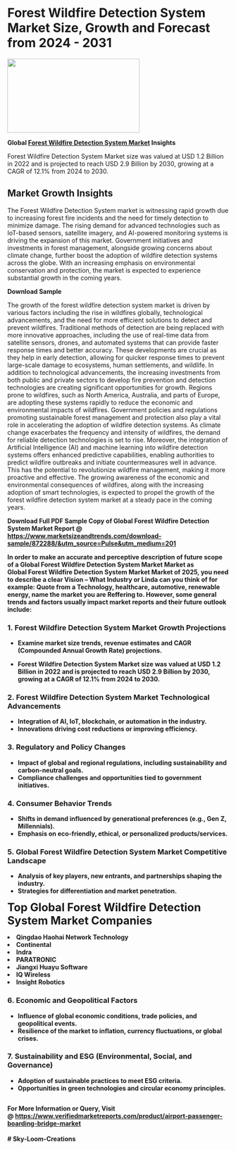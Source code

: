 <H1>Forest Wildfire Detection System Market Size, Growth and Forecast from 2024 - 2031</H1><img class="aligncenter size-medium wp-image-584254" src="https://thirdeyenews.in/wp-content/uploads/2024/09/Global-Market-Research-300x168.jpeg" alt="" width="300" height="168" /><p><strong>Global&nbsp;<a href="https://www.marketsizeandtrends.com/download-sample/872288/&amp;utm_source=Pulse&amp;utm_medium=201">Forest Wildfire Detection System Market</a> Insights</strong></p><p>Forest Wildfire Detection System Market size was valued at USD 1.2 Billion in 2022 and is projected to reach USD 2.9 Billion by 2030, growing at a CAGR of 12.1% from 2024 to 2030.</p><p><h2>Market Growth Insights</h2> <p>The Forest Wildfire Detection System market is witnessing rapid growth due to increasing forest fire incidents and the need for timely detection to minimize damage. The rising demand for advanced technologies such as IoT-based sensors, satellite imagery, and AI-powered monitoring systems is driving the expansion of this market. Government initiatives and investments in forest management, alongside growing concerns about climate change, further boost the adoption of wildfire detection systems across the globe. With an increasing emphasis on environmental conservation and protection, the market is expected to experience substantial growth in the coming years.</p> <p><strong>Download Sample</strong></p> <p>The growth of the forest wildfire detection system market is driven by various factors including the rise in wildfires globally, technological advancements, and the need for more efficient solutions to detect and prevent wildfires. Traditional methods of detection are being replaced with more innovative approaches, including the use of real-time data from satellite sensors, drones, and automated systems that can provide faster response times and better accuracy. These developments are crucial as they help in early detection, allowing for quicker response times to prevent large-scale damage to ecosystems, human settlements, and wildlife. In addition to technological advancements, the increasing investments from both public and private sectors to develop fire prevention and detection technologies are creating significant opportunities for growth. Regions prone to wildfires, such as North America, Australia, and parts of Europe, are adopting these systems rapidly to reduce the economic and environmental impacts of wildfires. Government policies and regulations promoting sustainable forest management and protection also play a vital role in accelerating the adoption of wildfire detection systems. As climate change exacerbates the frequency and intensity of wildfires, the demand for reliable detection technologies is set to rise. Moreover, the integration of Artificial Intelligence (AI) and machine learning into wildfire detection systems offers enhanced predictive capabilities, enabling authorities to predict wildfire outbreaks and initiate countermeasures well in advance. This has the potential to revolutionize wildfire management, making it more proactive and effective. The growing awareness of the economic and environmental consequences of wildfires, along with the increasing adoption of smart technologies, is expected to propel the growth of the forest wildfire detection system market at a steady pace in the coming years. <p><strong></p><p><span class=""><strong>Download Full PDF Sample Copy of Global Forest Wildfire Detection System Market Report</strong> @ <a href="https://www.marketsizeandtrends.com/download-sample/872288/&amp;utm_source=Pulse&amp;utm_medium=201" target="_blank">https://www.marketsizeandtrends.com/download-sample/872288/&amp;utm_source=Pulse&amp;utm_medium=201</a></span></p><p>In order to make an accurate and perceptive description of future scope of a Global&nbsp;Forest Wildfire Detection System Market Market as Global&nbsp;Forest Wildfire Detection System Market Market of 2025, you need to describe a clear Vision &ndash; What Industry or Linda can you think of for example: Quote from a Technology, healthcare, automotive, renewable energy, name the market you are Reffering to. However, some general trends and factors usually impact market reports and their future outlook include:</p><h3>1.&nbsp;<strong>Forest Wildfire Detection System Market Growth Projections</strong></h3><ul><li>Examine market size trends, revenue estimates and CAGR (Compounded Annual Growth Rate) projections.</li><li><p>Forest Wildfire Detection System Market size was valued at USD 1.2 Billion in 2022 and is projected to reach USD 2.9 Billion by 2030, growing at a CAGR of 12.1% from 2024 to 2030.</p></li></ul><h3>2.&nbsp;<strong>Forest Wildfire Detection System Market Technological Advancements</strong></h3><ul><li>Integration of AI, IoT, blockchain, or automation in the industry.</li><li>Innovations driving cost reductions or improving efficiency.</li></ul><h3>3.&nbsp;<strong>Regulatory and Policy Changes</strong></h3><ul><li>Impact of global and regional regulations, including sustainability and carbon-neutral goals.</li><li>Compliance challenges and opportunities tied to government initiatives.</li></ul><h3>4.&nbsp;<strong>Consumer Behavior Trends</strong></h3><ul><li>Shifts in demand influenced by generational preferences (e.g., Gen Z, Millennials).</li><li>Emphasis on eco-friendly, ethical, or personalized products/services.</li></ul><h3>5.&nbsp;<strong>Global Forest Wildfire Detection System Market Competitive Landscape</strong></h3><ul><li>Analysis of key players, new entrants, and partnerships shaping the industry.</li><li>Strategies for differentiation and market penetration.</li></ul><p data-pm-slice="1 1 []"><span style="color: inherit; font-family: inherit; font-size: 25px;">Top Global Forest Wildfire Detection System Market Companies</span></p><div class="" data-test-id=""><p><li>Qingdao Haohai Network Technology</li><li> Continental</li><li> Indra</li><li> PARATRONIC</li><li> Jiangxi Huayu Software</li><li> IQ Wireless</li><li> Insight Robotics</li></p></div><h3>6.&nbsp;<strong>Economic and Geopolitical Factors</strong></h3><ul><li>Influence of global economic conditions, trade policies, and geopolitical events.</li><li>Resilience of the market to inflation, currency fluctuations, or global crises.</li></ul><h3>7.&nbsp;<strong>Sustainability and ESG (Environmental, Social, and Governance)</strong></h3><ul><li>Adoption of sustainable practices to meet ESG criteria.</li><li>Opportunities in green technologies and circular economy principles.</li></ul><h2><strong style="font-size: 14px;">For More Information or Query, Visit @&nbsp;</strong><a style="background-color: #ffffff; font-size: 14px;" href="https://www.marketsizeandtrends.com/report/forest-wildfire-detection-system-market/" target="_blank">https://www.verifiedmarketreports.com/product/airport-passenger-boarding-bridge-market</a></h2># Sky-Loom-Creations
